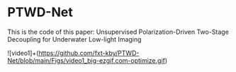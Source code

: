 # PTWD-Net
This is the code of this paper: Unsupervised Polarization-Driven Two-Stage Decoupling for Underwater Low-light Imaging

![video1]+(https://github.com/fxt-kby/PTWD-Net/blob/main/Figs/video1_big-ezgif.com-optimize.gif)
